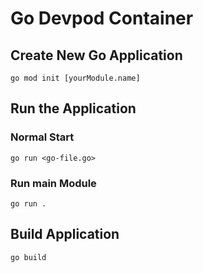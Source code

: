# Go Devpod Container

## Create New Go Application

``go mod init [yourModule.name]``

## Run the Application

### Normal Start

``go run <go-file.go>``

### Run main Module

``go run .``

## Build Application

``go build``
